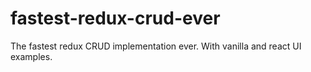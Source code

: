 # fastest-redux-crud-ever
The fastest redux CRUD implementation ever. 
With vanilla and react UI examples.

